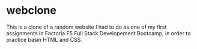 # webclone
This is a clone of a random website I had to do as one of my first assignments in Factoria F5 Full Stack Developement Bootcamp, in order to practice basin HTML and CSS. 
